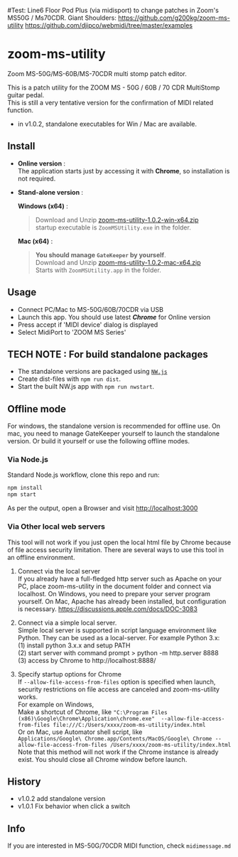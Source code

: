 #Test: Line6 Floor Pod Plus (via midisport) to change patches in Zoom's MS50G / Ms70CDR.
Giant Shoulders:
 https://github.com/g200kg/zoom-ms-utility
 https://github.com/djipco/webmidi/tree/master/examples

# zoom-ms-utility
Zoom MS-50G/MS-60B/MS-70CDR multi stomp patch editor.

This is a patch utility for the ZOOM MS - 50G / 60B / 70 CDR MultiStomp guitar pedal.  
This is still a very tentative version for the confirmation of MIDI related function.

* in v1.0.2, standalone executables for Win / Mac are available. 

## Install
* **Online version** :  
The application starts just by accessing it with **Chrome**, so installation is not required.

* **Stand-alone version** :  

  **Windows (x64)** :  
  > Download and Unzip [zoom-ms-utility-1.0.2-win-x64.zip](https://www.g200kg.com/software/zoom-ms-utility/zoom-ms-utility-1.0.2-win-x64.zip)  
  > startup executable is `ZoomMSUtility.exe` in the folder.

  **Mac (x64)** : 
  > **You should manage `GateKeeper` by yourself**.  
  > Download and Unzip [zoom-ms-utility-1.0.2-mac-x64.zip](https://www.g200kg.com/software/zoom-ms-utility/zoom-ms-utility-1.0.2-mac-x64.zip)  
  > Starts with `ZoomMSUtility.app` in the folder.  

## Usage
* Connect PC/Mac to MS-50G/60B/70CDR via USB
* Launch this app. You should use latest ***Chrome*** for Online version
* Press accept if 'MIDI device' dialog is displayed
* Select MidiPort to 'ZOOM MS Series'

## TECH NOTE : For build standalone packages
* The standalone versions are packaged using [`NW.js`](https://nwjs.io/)
* Create dist-files with `npm run dist`.
* Start the built NW.js app with `npm run nwstart`.

## Offline mode
For windows, the standalone version is recommended for offline use.
On mac, you need to manage GateKeeper yourself to launch the standalone version. Or build it yourself or use the following offline modes.

### Via Node.js

Standard Node.js workflow, clone this repo and run:
```bash
npm install
npm start
```
As per the output, open a Browser and visit [http://localhost:3000](http://localhost:3000)

### Via Other local web servers

This tool will not work if you just open the local html file by Chrome because of file access security limitation. There are several ways to use this tool in an offline environment.

1. Connect via the local server  
  If you already have a full-fledged http server such as Apache on your PC, place zoom-ms-utility in the document folder and connect via localhost. On Windows, you need to prepare your server program yourself. On Mac, Apache has already been installed, but configuration is necessary.
    https://discussions.apple.com/docs/DOC-3083

2. Connect via a simple local server.  
  Simple local server is supported in script language environment like Python. They can be used as a local-server. For example Python 3.x:  
 (1) install python 3.x.x and setup PATH  
 (2) start server with command prompt > python -m http.server 8888  
 (3) access by Chrome to http://localhost:8888/  

3. Specify startup options for Chrome  
  If `--allow-file-access-from-files` option is specified when launch, security restrictions on file access are canceled and zoom-ms-utility works.  
  For example on Windows,  
  Make a shortcut of Chrome, like
  `"C:\Program Files (x86)\Google\Chrome\Application\chrome.exe"  --allow-file-access-from-files file:///C:/Users/xxxx/zoom-ms-utility/index.html`  
  Or on Mac, use Automator shell script, like  
  `Applications/Google\ Chrome.app/Contents/MacOS/Google\ Chrome --allow-file-access-from-files /Users/xxxx/zoom-ms-utility/index.html`  
  Note that this method will not work if the Chrome instance is already exist. You should close all Chrome window before launch.

## History
* v1.0.2 add standalone version
* v1.0.1 Fix behavior when click a switch

## Info
If you are interested in MS-50G/70CDR MIDI function, check `midimessage.md`
